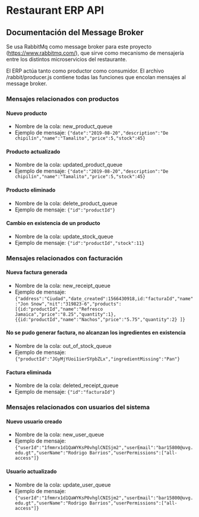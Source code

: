 # Restaurant ERP API

## Documentación del Message Broker

Se usa RabbitMq como message broker para este proyecto (https://www.rabbitmq.com/), que sirve como mecanismo de mensajería entre los distintos microservicios del restaurante.

El ERP actúa tanto como productor como consumidor. El archivo /rabbit/producer.js contiene todas las funciones que encolan mensajes al message broker.

### Mensajes relacionados con productos

#### Nuevo producto

* Nombre de la cola: new_product_queue
* Ejemplo de mensaje: ```{"date":"2019-08-20","description":"De chipilín","name":"Tamalito","price":5,"stock":45}```

#### Producto actualizado

* Nombre de la cola: updated_product_queue
* Ejemplo de mensaje: ```{"date":"2019-08-20","description":"De chipilín","name":"Tamalito","price":5,"stock":45}```

#### Producto eliminado

* Nombre de la cola: delete_product_queue
* Ejemplo de mensaje: ```{"id":"productId"}```

#### Cambio en existencia de un producto

* Nombre de la cola: update_stock_queue
* Ejemplo de mensaje: ```{"id":"productId","stock":11}```

### Mensajes relacionados con facturación

#### Nueva factura generada

* Nombre de la cola: new_receipt_queue
* Ejemplo de mensaje: ```{"address":"Ciudad","date_created":1566430918,id:"facturaId","name":"Jon Snow","nit":"319823-6","products":[{id:"productId","name":"Refresco Jamaica","price":"8.25","quantity":1},{{id:"productId","name":"Nachos","price":"5.75","quantity":2}
]}```

#### No se pudo generar factura, no alcanzan los ingredientes en existencia

* Nombre de la cola: out_of_stock_queue
* Ejemplo de mensaje: ```{"productId":"JGyMjYUoi1ierSYpbZLx","ingredientMissing":"Pan"}```

#### Factura eliminada

* Nombre de la cola: deleted_receipt_queue
* Ejemplo de mensaje: ```{"id":"facturaId"}```

### Mensajes relacionados con usuarios del sistema

#### Nuevo usuario creado

* Nombre de la cola: new_user_queue
* Ejemplo de mensaje: ```{"userId":"1fmmrx1d1QaWYKsP0vhglCNISjm2","userEmail":"bar15800@uvg.edu.gt","userName":"Rodrigo Barrios","userPermissions":["all-access"]}```

#### Usuario actualizado

* Nombre de la cola: update_user_queue
* Ejemplo de mensaje: ```{"userId":"1fmmrx1d1QaWYKsP0vhglCNISjm2","userEmail":"bar15800@uvg.edu.gt","userName":"Rodrigo Barrios","userPermissions":["all-access"]}```
